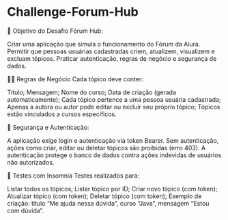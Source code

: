 # Challenge-Forum-Hub

🧩 Objetivo do Desafio Fórum Hub:

Criar uma aplicação que simula o funcionamento do Fórum da Alura.
Permitir que pessoas usuárias cadastradas criem, atualizem, visualizem e excluam tópicos.
Praticar autenticação, regras de negócio e segurança de dados.

🧑‍💻 Regras de Negócio
Cada tópico deve conter:

Título;
Mensagem;
Nome do curso;
Data de criação (gerada automaticamente);
Cada tópico pertence a uma pessoa usuária cadastrada;
Apenas a autora ou autor pode editar ou excluir seu próprio tópico;
Tópicos estão vinculados a cursos específicos.

🔐 Segurança e Autenticação:

A aplicação exige login e autenticação via token Bearer.
Sem autenticação, ações como criar, editar ou deletar tópicos são proibidas (erro 403).
A autenticação protege o banco de dados contra ações indevidas de usuários não autorizados.

🧪 Testes com Insomnia
Testes realizados para:

Listar todos os tópicos;
Listar tópico por ID;
Criar novo tópico (com token);
Atualizar tópico (com token);
Deletar tópico (com token);
Exemplo de criação: título “Me ajuda nessa dúvida”, curso “Java”, mensagem “Estou com dúvida”.
